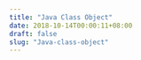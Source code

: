 ```yaml
---
title: "Java Class Object"
date: 2018-10-14T00:00:11+08:00
draft: false
slug: "Java-class-object"
---
```

